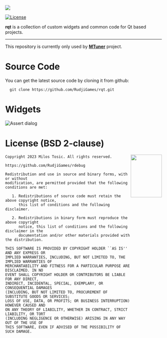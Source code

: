 <img src="https://www.rudji.com/images/lib/rqt.png"/>

[![License](https://img.shields.io/badge/license-BSD--2%20clause-blue.svg)](https://github.com/RudjiGames/rqt/blob/master/LICENSE)

**rqt** is a collection of custom widgets and common code for Qt based projects.

---

This repository is currently only used by [**MTuner**](https://github.com/RudjiGames/MTuner) project.

Source Code
======

You can get the latest source code by cloning it from github:

      git clone https://github.com/RudjiGames/rqt.git 

Widgets
======

![Assert dialog](https://github.com/milostosic/rqt/blob/master/resources/rqt_assert.png)

License (BSD 2-clause)
======

<a href="http://opensource.org/licenses/BSD-2-Clause" target="_blank">
<img align="right" src="https://opensource.org/wp-content/uploads/2022/10/osi-badge-dark.svg" width="100" height="137">
</a>

	Copyright 2023 Milos Tosic. All rights reserved.
	
	https://github.com/RudjiGames/rdebug
	
	Redistribution and use in source and binary forms, with or without
	modification, are permitted provided that the following conditions are met:
	
	   1. Redistributions of source code must retain the above copyright notice,
	      this list of conditions and the following disclaimer.
	
	   2. Redistributions in binary form must reproduce the above copyright
	      notice, this list of conditions and the following disclaimer in the
	      documentation and/or other materials provided with the distribution.
	
	THIS SOFTWARE IS PROVIDED BY COPYRIGHT HOLDER ``AS IS'' AND ANY EXPRESS OR
	IMPLIED WARRANTIES, INCLUDING, BUT NOT LIMITED TO, THE IMPLIED WARRANTIES OF
	MERCHANTABILITY AND FITNESS FOR A PARTICULAR PURPOSE ARE DISCLAIMED. IN NO
	EVENT SHALL COPYRIGHT HOLDER OR CONTRIBUTORS BE LIABLE FOR ANY DIRECT,
	INDIRECT, INCIDENTAL, SPECIAL, EXEMPLARY, OR CONSEQUENTIAL DAMAGES
	(INCLUDING, BUT NOT LIMITED TO, PROCUREMENT OF SUBSTITUTE GOODS OR SERVICES;
	LOSS OF USE, DATA, OR PROFITS; OR BUSINESS INTERRUPTION) HOWEVER CAUSED AND
	ON ANY THEORY OF LIABILITY, WHETHER IN CONTRACT, STRICT LIABILITY, OR TORT
	(INCLUDING NEGLIGENCE OR OTHERWISE) ARISING IN ANY WAY OUT OF THE USE OF
	THIS SOFTWARE, EVEN IF ADVISED OF THE POSSIBILITY OF SUCH DAMAGE. 
